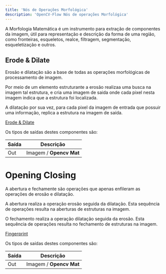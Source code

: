 ```yaml
---
title: 'Nós de Operações Morfológica'
description: 'OpenCV-Flow Nós de operações Morfológica'
---
```


 A Morfologia Matemática é um instrumento para extração de componentes da imagem, útil para representação e descrição da forma de uma região, 
 como fronteiras, esqueletos, realce, filtragem, segmentação, esqueletização e outros.

## Erode & Dilate

Erosão e dilatação são a base de todas as operações morfológicas de processamento de imagem. 

Por meio de um elemento estruturante a erosão realizaa uma busca na imagem tal estrutura,
e cria uma imagem de saida onde cada pixel nesta imagem indica que a estrutura foi localizada.

A dilatação por sua vez, para cada pixel da imagem de entrada que possuir uma informação,
replica a estrutura na imagem de saída.

[Erode & Dilate](../../assets/morphology/erode_dilate.png)

Os tipos de saídas destes componentes são:

| Saída     | Descrição |
|-----------|-----------|
| Out       | Imagem / **Opencv Mat**   |

# Opening Closing 

A abertura e fechamente são operações que apenas enfileram as operações de erosão e dilatação.

A abertura realiza a operação erosão seguida da dilatação. 
Esta sequência de operações resulta na aberturas de estruturas na imagem.

O fechamento realiza a operação dilatação seguida da erosão.
Esta sequência de operações resulta no fechamento de estruturas na imagem.


[Fingerprint](../../assets/morphology/fingerprint.png)

Os tipos de saídas destes componentes são:

| Saída     | Descrição |
|-----------|-----------|
| Out       | Imagem / **Opencv Mat**   |
